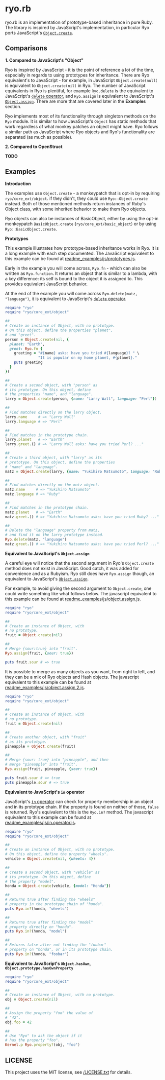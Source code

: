 # ryo.rb

ryo.rb is an implementation of prototype-based inheritance in pure
Ruby. The library is inspired by JavaScript's implementation, 
in particular Ryo ports JavaScript's [`Object.create`](https://developer.mozilla.org/en-US/docs/Web/JavaScript/Reference/Global_Objects/Object/create).

## Comparisons

**1. Compared to JavaScript's "Object"**

Ryo is inspired by JavaScript - it is the point of reference
a lot of the time, especially in regards to using prototypes for 
inheritance. There are Ryo equivalent's to JavaScript - for example, 
in JavaScript `Object.create(null)` is equivalent to `Object.create(nil)` 
in Ryo. The number of JavaScript equivalents in Ryo is plentiful, for example
`Ryo.delete` is the equivalent to JavaScript's 
[`delete` operator](https://developer.mozilla.org/en-US/docs/Web/JavaScript/Reference/Operators/delete), and `Ryo.assign` is equivalent to JavaScript's 
[`Object.assign`](). There are more that are covered later in the **Examples** section. 

Ryo implements most of its functionality through singleton methods on the 
`Ryo` module. It is similar to how JavaScript's `Object` has static methods
that work regardless of what monkey patches an object might have. Ryo follows
a similar path as JavaScript where Ryo objects and Ryo's functionality are 
separated (as much as possible).

**2. Compared to OpenStruct**

**TODO**

## Examples

**Introduction**

The examples use `Object.create` - a monkeypatch that is opt-in
by requiring `ryo/core_ext/object`. if they didn't, they could use 
`Ryo::Object.create` instead. Both of those mentioned methods return 
instances of Ruby's Object class, with some inherited behavior to make 
them Ryo objects.

Ryo objects can also be instances of BasicObject, either by using the 
opt-in monkeypatch `BasicObject.create` (`ryo/core_ext/basic_object`) or 
by using `Ryo::BasicObject.create`.

**Prototypes** 

This example illustrates how prototype-based inheritance works in 
Ryo. It is a long example with each step documented. The 
JavaScript equivalent to this example can be found at 
[readme_examples/js/prototypes.js](readme_examples/js/prototypes.js).

Early in the example you will come across, `Ryo.fn` - which can also be
written as `Ryo.function`. It returns an object that is similar to a lambda,
with a key difference: its self is bound to the object it is assigned to. This
provides equivalent JavaScript behavior.

At the end of the example you will come across `Ryo.delete(matz, "language")`, 
it is equivalent to JavaScript's [`delete` operator](https://developer.mozilla.org/en-US/docs/Web/JavaScript/Reference/Operators/delete).


```ruby
require "ryo"
require "ryo/core_ext/object"

##
# Create an instance of Object, with no prototype.
# On this object, define the properties "planet",
# and "greet".
person = Object.create(nil, {
  planet: "Earth",
  greet: Ryo.fn {
    greeting = "#{name} asks: have you tried #{language}? " \
               "It is popular on my home planet, #{planet}."
    puts greeting
  }
})

##
# Create a second object, with "person" as
# its prototype. On this object, define
# the properties "name", and "language".
larry = Object.create(person, {name: "Larry Wall", language: "Perl"})

##
# Find matches directly on the larry object.
larry.name     # => "Larry Wall"
larry.language # => "Perl"

##
# Find matches in the prototype chain.
larry.planet   # => "Earth"
larry.greet.() # => "Larry Wall asks: have you tried Perl? ..."

##
# Create a third object, with "larry" as its
# prototype. On this object, define the properties
# "name" and "language".
matz = Object.create(larry, {name: "Yukihiro Matsumoto", language: "Ruby"})

##
# Find matches directly on the matz object.
matz.name     # => "Yukihiro Matsumoto"
matz.language # => "Ruby"

##
# Find matches in the prototype chain.
matz.planet   # => "Earth"
matz.greet.() # => "Yukihiro Matsumoto asks: have you tried Ruby? ..."

##
# Delete the "language" property from matz,
# and find it on the larry prototype instead.
Ryo.delete(matz, "language")
matz.greet.() # => "Yukihiro Matsumoto asks: have you tried Perl? ..."
``` 

**Equivalent to JavaScript's `Object.assign`**

A careful eye will notice that the second argument in Ryo's 
`Object.create` method does not exist in JavaScript. Good catch, it
was added for convenience and as a Rubyism. Ryo still does have 
`Ryo.assign` though, an equivalent to JavaScript's 
[`Object.assign`](https://developer.mozilla.org/en-US/docs/Web/JavaScript/Reference/Global_Objects/Object/assign).

For example, to avoid giving the second argument to `Object.create`, 
one could write something like what follows below. The javascript equivalent 
to this example can be found at [readme_examples/js/object.assign.js](/readme_examples/js/object.assign.js).

```ruby
require "ryo"
require "ryo/core_ext/object"

##
# Create an instance of Object, with
# no prototype.
fruit = Object.create(nil)

##
# Merge {sour:true} into "fruit".
Ryo.assign(fruit, {sour: true})

puts fruit.sour # => true
```

It is possible to merge as many objects as you want,
from right to left, and they can be a mix of Ryo objects 
and Hash objects. The javascript equivalent 
to this example can be found at [readme_examples/js/object.assign.2.js](/readme_examples/js/object.assign.2.js).

```ruby
require "ryo"
require "ryo/core_ext/object"

##
# Create an instance of Object, with
# no prototype.
fruit = Object.create(nil)

##
# Create another object, with "fruit"
# as its prototype.
pineapple = Object.create(fruit)

##
# Merge {sour: true} into "pineapple", and then
# merge "pineapple" into "fruit".
Ryo.assign(fruit, pineapple, {sour: true})

puts fruit.sour # => true
puts pineapple.sour # => true

```

**Equivalent to JavaScript's `in` operator**

JavaScript's [`in` operator]() can check for property membership
in an object and in its prototype chain. If the property is found
on neither of those, `false` is returned. Ryo's equivalent to this
is the `Ryo.in?` method. The javascript equivalent 
to this example can be found at [readme_examples/js/in.operator.js](/readme_examples/js/in.operator.js).


```ruby
require "ryo"
require "ryo/core_ext/object"

##
# Create an instance of Object, with no prototype.
# On this object, define the property "wheels".
vehicle = Object.create(nil, {wheels: 4})

##
# Create a second object, with "vehicle" as
# its prototype. On this object, define
# the property "model".
honda = Object.create(vehicle, {model: "Honda"})

##
# Returns true after finding the "wheels"
# property in the prototype chain of "honda".
puts Ryo.in?(honda, "wheels")

##
# Returns true after finding the "model"
# property directly on "honda".
puts Ryo.in?(honda, "model")

##
# Returns false after not finding the "foobar"
# property on "honda", or in its prototype chain.
puts Ryo.in?(honda, "foobar")
```

**Equivalent to JavaScript's `Object.hasOwn`, `Object.prototype.hasOwnProperty`**

```ruby
require "ryo"
require "ryo/core_ext/object"

##
# Create an instance of Object, with no prototype.
obj = Object.create(nil)

##
# Assign the property "foo" the value of
# "42".
obj.foo = 42

##
# Use "Ryo" to ask the object if it
# has the property "foo".
Kernel.p Ryo.property?(obj, "foo")
```

## LICENSE

This project uses the MIT license, see [/LICENSE.txt](/LICENSE.txt) for details.
